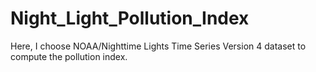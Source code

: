 # Night_Light_Pollution_Index
Here, I choose NOAA/Nighttime Lights Time Series Version 4 dataset to compute the pollution index.
